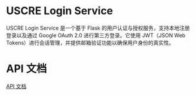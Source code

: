 # USCRE Login Service
USCRE Login Service 是一个基于 Flask 的用户认证与授权服务，支持本地注册登录以及通过 Google OAuth 2.0 进行第三方登录。它使用 JWT（JSON Web Tokens）进行会话管理，并提供邮箱验证功能以确保用户身份的真实性。

# API 文档

[API 文档](../doc/API.md)
